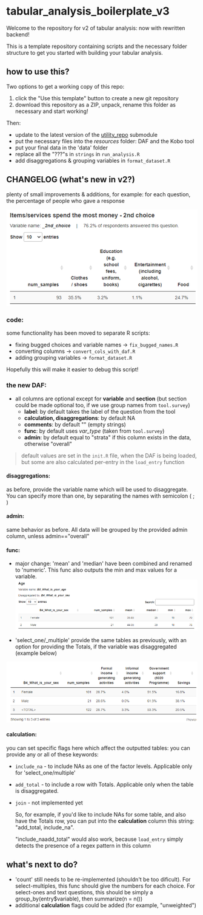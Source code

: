 # tabular_analysis_boilerplate_v3

Welcome to the repository for v2 of tabular analysis: now with rewritten backend!

This is a template repository containing scripts and the necessary folder structure to get you started with building your tabular analysis.

## how to use this?

Two options to get a working copy of this repo:
    
1. click the "Use this template" button to create a new git repository
2. download this repository as a ZIP, unpack, rename this folder as necessary and start working!

Then:

- update to the latest version of the [utility_repo](https://github.com/REACH-WoU-Regional/utility_repo) submodule 
- put the necessary files into the _resources_ folder: DAF and the Kobo tool
- put your final data in the 'data' folder
- replace all the "???"s in `strings` in `run_analysis.R`
- add disaggregations & grouping variables in `format_dataset.R`

## CHANGELOG (what's new in v2?)

plenty of small improvements & additions, for example: for each question, the percentage of people who gave a response

![example of small addition: percent of respondents who answered the question](doc/img/perc-answered-example.png)

### code:

some functionality has been moved to separate R scripts:
- fixing bugged choices and variable names -> `fix_bugged_names.R`
- converting columns -> `convert_cols_with_daf.R`
- adding grouping variables -> `format_dataset.R`

Hopefully this will make it easier to debug this script!

### the new DAF:
- all columns are optional except for __variable__ and __section__ (but section could be made optional too, if we use group names from `tool.survey`)
    - __label__: by default takes the label of the question from the tool
    - __calculation, disaggregations__: by default NA
    - __comments__: by default "" (empty strings)
    - __func__: by default uses _var_type_ (taken from `tool.survey`)
    - __admin__: by default equal to "strata" if this column exists in the data, otherwise "overall"

> default values are set in the ``init.R`` file, when the DAF is being loaded, but some are also calculated per-entry in the `load_entry` function

#### **disaggregations**:
as before, provide the variable name which will be used to disaggregate. You can specify more than one, by separating the names with semicolon ( ; )

#### **admin**:
same behavior as before. All data will be grouped by the provided admin column, unless admin=="overall"

#### **func**:
- major change: 'mean' and 'median' have been combined and renamed to 'numeric'. This func also outputs the min and max values for a variable.
![the new 'numeric' func](doc/img/numeric-example.png)

- 'select_one/_multiple' provide the same tables as previously, with an option for providing the Totals, if the variable was disaggregated (example below)

![an example of the Totals row](doc/img/totals-example.png)

#### **calculation**:
you can set specific flags here which affect the outputted tables: you can provide any or all of these keywords:
- `include_na` - to include NAs as one of the factor levels. Applicable only for 'select_one/multiple'
- `add_total` - to include a row with Totals. Applicable only when the table is disaggregated.
- `join` - not implemented yet

    So, for example, if you'd like to include NAs for some table, and also have the Totals row, you can put into the __calculation__ column this string: "add_total, include_na".

    "include_naadd_total" would also work, because `load_entry` simply detects the presence of a regex pattern in this column
    
## what's next to do?

- 'count' still needs to be re-implemented (shouldn't be too dificult). For select-multiples, this func should give the numbers for each choice. For select-ones and text questions, this should be simply a group_by(entry$variable), then summarize(n = n())
- additional __calculation__ flags could be added (for example, "unweighted")
